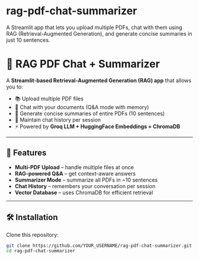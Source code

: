 # rag-pdf-chat-summarizer
A Streamlit app that lets you upload multiple PDFs, chat with them using RAG (Retrieval-Augmented Generation), and generate concise summaries in just 10 sentences.
# 📄 RAG PDF Chat + Summarizer

A **Streamlit-based Retrieval-Augmented Generation (RAG) app** that allows you to:

- 📚 Upload multiple PDF files
- 💬 Chat with your documents (Q&A mode with memory)
- 📑 Generate concise summaries of entire PDFs (10 sentences)
- 🧠 Maintain chat history per session
- ⚡ Powered by **Groq LLM + HuggingFace Embeddings + ChromaDB**

---

## 🚀 Features
- **Multi-PDF Upload** – handle multiple files at once
- **RAG-powered Q&A** – get context-aware answers
- **Summarizer Mode** – summarize all PDFs in ~10 sentences
- **Chat History** – remembers your conversation per session
- **Vector Database** – uses ChromaDB for efficient retrieval

---

## 🛠️ Installation

Clone this repository:
```bash
git clone https://github.com/YOUR_USERNAME/rag-pdf-chat-summarizer.git
cd rag-pdf-chat-summarizer
